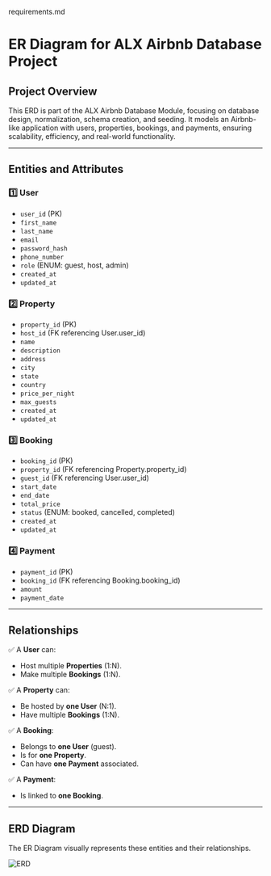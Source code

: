 requirements.md
# ER Diagram for ALX Airbnb Database Project

## Project Overview

This ERD is part of the ALX Airbnb Database Module, focusing on database design, normalization, schema creation, and seeding. It models an Airbnb-like application with users, properties, bookings, and payments, ensuring scalability, efficiency, and real-world functionality.

---

## Entities and Attributes

### 1️⃣ User
- `user_id` (PK)
- `first_name`
- `last_name`
- `email`
- `password_hash`
- `phone_number`
- `role` (ENUM: guest, host, admin)
- `created_at`
- `updated_at`

### 2️⃣ Property
- `property_id` (PK)
- `host_id` (FK referencing User.user_id)
- `name`
- `description`
- `address`
- `city`
- `state`
- `country`
- `price_per_night`
- `max_guests`
- `created_at`
- `updated_at`

### 3️⃣ Booking
- `booking_id` (PK)
- `property_id` (FK referencing Property.property_id)
- `guest_id` (FK referencing User.user_id)
- `start_date`
- `end_date`
- `total_price`
- `status` (ENUM: booked, cancelled, completed)
- `created_at`
- `updated_at`

### 4️⃣ Payment
- `payment_id` (PK)
- `booking_id` (FK referencing Booking.booking_id)
- `amount`
- `payment_date`

---

## Relationships

✅ A **User** can:
- Host multiple **Properties** (1:N).
- Make multiple **Bookings** (1:N).

✅ A **Property** can:
- Be hosted by **one User** (N:1).
- Have multiple **Bookings** (1:N).

✅ A **Booking**:
- Belongs to **one User** (guest).
- Is for **one Property**.
- Can have **one Payment** associated.

✅ A **Payment**:
- Is linked to **one Booking**.

---

## ERD Diagram

The ER Diagram visually represents these entities and their relationships.

![ERD](./erd_airbnb.png)
